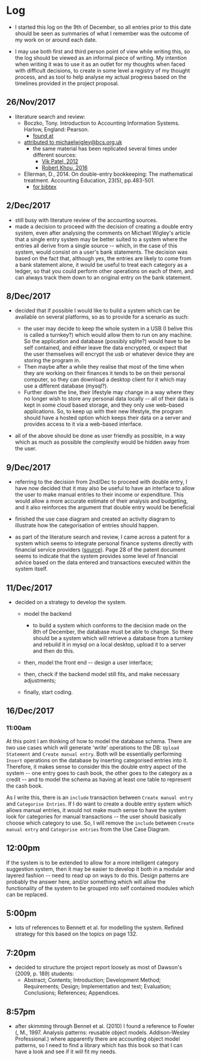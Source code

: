 Log
===

- I started this log on the 9th of December, so all entries prior to this date
  should be seen as summaries of what I remember was the outcome of my work on
  or around each date.

- I may use both first and third person point of view while writing this, so
  the log should be viewed as an informal piece of writing. My intention when
  writing it was to use it as an outlet for my thoughts when faced with
  difficult decisions, to create in some level a registry of my thought
  process, and as tool to help analyse my actual progress based on the
  timelines provided in the project proposal.


26/Nov/2017
-----------
- literature search and review:
    - Boczko, Tony. Introduction to Accounting Information Systems. Harlow,
      England: Pearson.
      - [found at](https://www.dawsonera.com/readonline/9780273739579)
    - [attributed to michaelwigley@bcs.org.uk](http://web.archive.org/web/20131013080026/http://homepages.tcp.co.uk/~m-wigley/gc_wp_ded.html)
      - the same material has been replicated several times under different sources:
        - [Vik Patel, 2012](https://vikrampareek.wordpress.com/2012/09/19/185/)
        - [Robert Khou, 2016](https://medium.com/@RobertKhou/double-entry-accounting-in-a-relational-database-2b7838a5d7f8)
    - Ellerman, D., 2014. On double-entry bookkeeping: The mathematical treatment. Accounting Education, 23(5), pp.483-501. 
      - [for bibtex](https://scholar.google.co.uk/scholar?hl=en&as_sdt=0%2C5&sciodt=0%2C5&cites=14007546902740213321&scipsc=&q=On+double-entry+bookkeeping%3A+The+mathematical+treatment&btnG=)

2/Dec/2017
----------
- still busy with literature review of the accounting sources.
- made a decision to proceed with the decision of creating a double entry
  system, even after analysing the comments on Michael Wigley's article that a
  single entry system may be better suited to a system where the entries all
  derive from a single source -- which, in the case of this system, would
  consist on a user's bank statements. The decision was based on the fact that,
  although yes, the entries are likely to come from a bank statement alone, it
  would be useful to treat each category as a ledger, so that you could perform
  other operations on each of them, and can always track them down to an
  original entry on the bank statement.


8/Dec/2017
----------
- decided that if possible I would like to build a system which can be
  available on several platforms, so as to provide for a scenario as such:
  - the user may decide to keep the whole system in a USB (I belive this is
    called a turnkey?) which would allow them to run on any machine. So the
    application and database (possibly sqlite?) would have to be self
    contained, and either leave the data encrypted, or expect that the user
    themselves will encrypt the usb or whatever device they are storing the
    program in.
  - Then maybe after a while they realise that most of the time when they are
    working on their finances it tends to be on their personal computer, so
    they can download a desktop client for it which may use a different
    database (mysql?). 
  - Further down the line, their lifestyle may change in a way where they no
    longer wish to store any personal data locally -- all of their data is kept
    in some cloud based storage, and they only use web-based applications. So,
    to keep up with their new lifestyle, the program should have a hosted
    option which keeps their data on a server and provides access to it via a
    web-based interface.

- all of the above should be done as user friendly as possible, in a way which
  as much as possible the complexity would be hidden away from the user.


9/Dec/2017
----------
- referring to the decision from 2nd/Dec to proceed with double entry, I have
  now decided that it may also be useful to have an interface to allow the user
  to make manual entries to their income or expenditure. This would allow a
  more accurate estimate of their analysis and budgeting, and it also
  reinforces the argument that double entry would be beneficial

- finished the use case diagram and created an activity diagram to illustrate
  how the categorisation of entries should happen.

- as part of the literature search and review, I came across a patent for a
  system which seems to integrate personal finance systems directly with
  financial service providers
  ([source](https://www.google.com/patents/US5920848)). Page 28 of the patent
  document seems to indicate that the system provides some level of financial
  advice based on the data entered and transactions executed within the system
  itself.
  

11/Dec/2017
-----------
- decided on a strategy to develop the system.
  - model the backend
    - to build a system which conforms to the decision made on the 8th of
      December, the database must be able to change. So there should be a
      system which will retrieve a database from a turnkey and rebuild it in
      mysql on a local desktop, upload it to a server and then do this.

  - then, model the front end -- design a user interface;

  - then, check if the backend model still fits, and make necessary adjustments;

  - finally, start coding.



16/Dec/2017
-----------
### 11:00am

At this point I am thinking of how to model the database schema. There are two
use cases which will generate 'write' operations to the DB: `Upload Statement`
and `Create manual entry`. Both will be essentially performing `Insert`
operations on the database by inserting categorised entries into it. Therefore,
it makes sense to consider this the double entry aspect of the system -- one
entry goes to cash book, the other goes to the category as a credit -- and to
model the schema as having at least one table to represent the cash book.

As I write this, there is an `include` transaction between `Create manual
entry` and `Categorise Entries`. If I do want to create a double entry system
which allows manual entries, it would not make much sense to have the system
look for categories for manual transactions -- the user should basically choose
which category to use. So, I will remove the `include` between `Create manual
entry` and `Categorise entries` from the Use Case Diagram.

## 12:00pm
If the system is to be extended to allow for a more intelligent category
suggestion system, then it may be easier to develop it both in a modular and
layered fashion -- need to read up on ways to do this. Design patterns are
probably the answer here, and/or something which will allow the functionality
of the system to be grouped into self contained modules which can be replaced.

## 5:00pm
- lots of references to Bennett et al. for modelling the system. Refined
  strategy for this based on the topics on page 132. 

## 7:20pm
- decided to structure the project report loosely as most of Dawson's (2009, p.
  189) students:
  - Abstract; Contents; Introduction; Development Method; Requirements; Design;
    Implementation and test; Evaluation; Conclusions; References; Appendices.

## 8:57pm
- after skimming through Bennet et al. (2010) I found a reference to Fowler (,
  M., 1997. Analysis patterns: reusable object models. Addison-Wesley
  Professional.) where apparently there are accounting object model patterns,
  so I need to find a library which has this book so that I can have a look and
  see if it will fit my needs.
